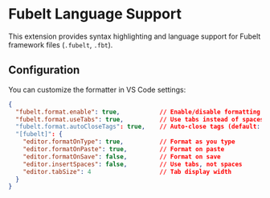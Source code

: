 # Fubelt Language Support

This extension provides syntax highlighting and language support for Fubelt framework files (`.fubelt`, `.fbt`).

## Configuration

You can customize the formatter in VS Code settings:

```json
{
  "fubelt.format.enable": true,           // Enable/disable formatting
  "fubelt.format.useTabs": true,          // Use tabs instead of spaces (default: true)
  "fubelt.format.autoCloseTags": true,    // Auto-close tags (default: true)
  "[fubelt]": {
    "editor.formatOnType": true,          // Format as you type
    "editor.formatOnPaste": true,         // Format on paste
    "editor.formatOnSave": false,         // Format on save
    "editor.insertSpaces": false,         // Use tabs, not spaces
    "editor.tabSize": 4                   // Tab display width
  }
}
```
